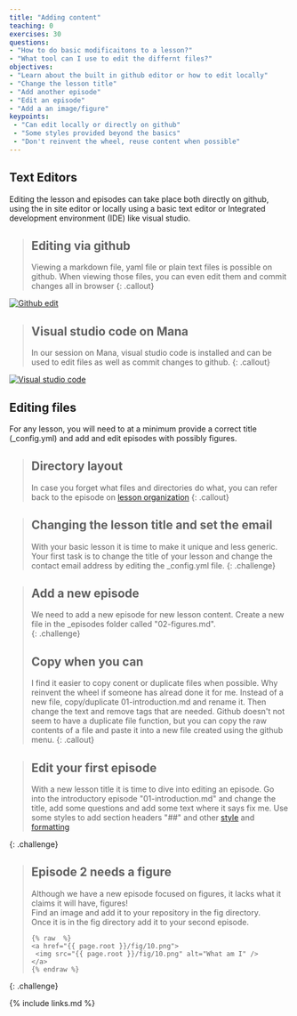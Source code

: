 ```yaml
---
title: "Adding content"
teaching: 0
exercises: 30
questions:
- "How to do basic modificaitons to a lesson?"
- "What tool can I use to edit the differnt files?"
objectives:
- "Learn about the built in github editor or how to edit locally"
- "Change the lesson title"
- "Add another episode"
- "Edit an episode"
- "Add a an image/figure"
keypoints:
 - "Can edit locally or directly on github"
 - "Some styles provided beyond the basics"
 - "Don't reinvent the wheel, reuse content when possible"
---
```

## Text Editors
Editing the lesson and episodes can take place both directly on github, using the in site editor
or locally using a basic text editor or Integrated development environment (IDE) like visual studio.
> ## Editing via github
> Viewing a markdown file, yaml file or plain text files is possible on github.
> When viewing those files, you can even edit them and commit changes all in browser
{: .callout}
<a href="{{ page.root }}/fig/10.png">
  <img src="{{ page.root }}/fig/10.png" alt="Github edit" />
</a>

> ## Visual studio code on Mana
> In our session on Mana, visual studio code is installed and can be used to edit files as well
> as commit changes to github.
{: .callout}
<a href="{{ page.root }}/fig/09.png">
  <img src="{{ page.root }}/fig/09.png" alt="Visual studio code" />
</a>


## Editing files
For any lesson, you will need to at a minimum provide a correct title 
(_config.yml) and add and edit episodes with possibly figures.

> ## Directory layout
> In case you forget what files and directories do what, you can refer back to 
> the episode on [lesson organization](https://carpentries.github.io/lesson-example/03-organization/index.html)
{: .callout} 

> ## Changing the lesson title and set the email
> With your basic lesson it is time to make it unique and less generic.
> Your first task is to change the title of your lesson and change the contact email address by editing the _config.yml file.
{: .challenge}

> ## Add a new episode
> We need to add a new episode for new lesson content. Create a new file in the _episodes folder called
> "02-figures.md".  
{: .challenge}
> ## Copy when you can
> I find it easier to copy conent or duplicate files when possible.  Why reinvent the wheel if someone has 
> alread done it for me.  Instead of a new file, copy/duplicate 01-introduction.md and rename it. Then
> change the text and remove tags that are needed.
> Github doesn't not seem to have a duplicate file function, but you can copy the raw contents of a file and paste it into a new file created using the github menu.
{: .callout}  


> ## Edit your first episode
> With a new lesson title it is time to dive into editing an episode.  Go into the introductory episode
> "01-introduction.md" and change the title, add some questions and add some text where it says fix me.
> Use some styles to add section headers "##" and other [style](https://carpentries.github.io/lesson-example/04-formatting/index.html)
> and 
> [formatting](https://carpentries.github.io/lesson-example/06-style-guide/index.html)
>
{: .challenge}

> ## Episode 2 needs a figure
> Although we have a new episode focused on figures, it lacks what it claims it will have, figures!  
> Find an image and add it to your repository in the fig directory.  
> Once it is in the fig directory add it to your second episode. 
> ~~~
> {% raw  %}
> <a href="{{ page.root }}/fig/10.png">
>  <img src="{{ page.root }}/fig/10.png" alt="What am I" />
> </a>
> {% endraw %}
> ~~~
{: .challenge}


{% include links.md %}

